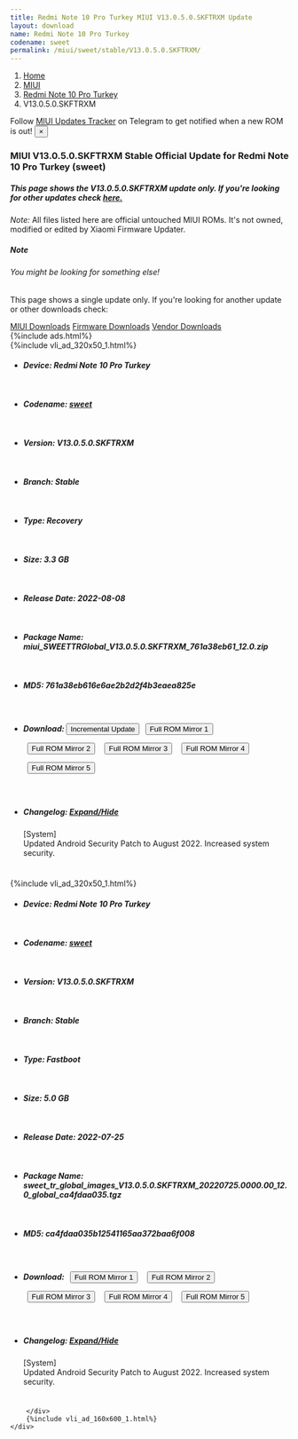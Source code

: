 ```yaml
---
title: Redmi Note 10 Pro Turkey MIUI V13.0.5.0.SKFTRXM Update
layout: download
name: Redmi Note 10 Pro Turkey
codename: sweet
permalink: /miui/sweet/stable/V13.0.5.0.SKFTRXM/
---
```

<nav aria-label="breadcrumb">
    <ol class="breadcrumb">
        <li class="breadcrumb-item"><a href="/">Home</a></li>
        <li class="breadcrumb-item"><a href="/miui/">MIUI</a></li>
        <li class="breadcrumb-item"><a href="/miui/sweet/">Redmi Note 10 Pro Turkey</a></li>
        <li class="breadcrumb-item active" aria-current="page">V13.0.5.0.SKFTRXM</li>
    </ol>
</nav>
<div class="alert alert-primary alert-dismissible fade show" role="alert">
    Follow <a href="https://t.me/MIUIUpdatesTracker" class="alert-link">MIUI Updates Tracker</a> on Telegram to get
    notified when a new ROM is out!
    <button type="button" class="close" data-dismiss="alert" aria-label="Close">
        <span aria-hidden="true">&times;</span>
    </button>
</div>
<div class="col-12 mx-auto">
    <h3 class="title bg-light p-2 rounded">MIUI V13.0.5.0.SKFTRXM Stable Official Update for Redmi Note 10 Pro Turkey (sweet)</h3>
    <h5>This page shows the V13.0.5.0.SKFTRXM update only. If you're looking for other updates check
        <a href="/miui/sweet/">here.</a></h5>
    <p><i>Note: </i>All files listed here are official untouched MIUI ROMs.
        It's not owned, modified or edited by Xiaomi Firmware Updater.</p>
    <div class="card">
        <div class="card-body">
            <h5 class="card-title">Note</h5>
            <h6 class="card-subtitle mb-2 text-muted">You might be looking for something else!</h6>
            <p class="card-text">This page shows a single update only.
                If you're looking for another update or other downloads check:</p>
            <a href="/miui/" class="card-link">MIUI Downloads</a>
            <a href="/firmware/" class="card-link">Firmware Downloads</a>
            <a href="/vendor/" class="card-link">Vendor Downloads</a>
        </div>
    </div>
    {%include ads.html%}
    <div class="row justify-content-center">
        <div class="col-10" id="downloads">
                    <div class="card card-body">
            {%include vli_ad_320x50_1.html%}
            <ul class="list-unstyled">
                <li style="padding-bottom: 10px;">
                    <h5><b>Device: </b>Redmi Note 10 Pro Turkey</h5>
                </li>
                <li style="padding-bottom: 10px;">
                    <h5><b>Codename: </b> <a href="/miui/sweet/" target="_blank">sweet</a> </h5>
                </li>
                <li style="padding-bottom: 10px;">
                    <h5><b>Version: </b>V13.0.5.0.SKFTRXM</h5>
                </li>
                <li style="padding-bottom: 10px;">
                    <h5><b>Branch: </b>Stable</h5>
                </li>
                <li style="padding-bottom: 10px;">
                    <h5><b>Type: </b>Recovery</h5>
                </li>
                <li style="padding-bottom: 10px;">
                    <h5><b>Size: </b>3.3 GB</h5>
                </li>
                <li style="padding-bottom: 10px;">
                    <h5><b>Release Date: </b>2022-08-08</h5>
                </li>
                <li style="padding-bottom: 10px;">
                    <h5><b>Package Name: </b><span id="filename" class="text-dark">miui_SWEETTRGlobal_V13.0.5.0.SKFTRXM_761a38eb61_12.0.zip</span></h5>
                </li>
                <li style="padding-bottom: 10px;">
                    <h5><b>MD5: </b><span id="md5" class="text-muted">761a38eb616e6ae2b2d2f4b3eaea825e</span></h5>
                </li>
                <li style="padding-bottom: 10px;">
                    <h5><b>Download: </b><button type="button" id="incremental_download" class="btn btn-warning" onclick="window.open('https://bigota.d.miui.com/V13.0.5.0.SKFTRXM/miui-blockota-sweet_tr_global-V13.0.4.0.SKFTRXM-V13.0.5.0.SKFTRXM-3e1652d151-12.0.zip', '_blank');"><i class="fa fa-download"></i> Incremental Update</button> <button type="button" id="download" class="btn btn-primary" style="margin: 7px;" onclick="window.open('https://cdn-ota.azureedge.net/V13.0.5.0.SKFTRXM/miui_SWEETTRGlobal_V13.0.5.0.SKFTRXM_761a38eb61_12.0.zip', '_blank');"><i class="fa fa-download"></i> Full ROM Mirror 1</button> <button type="button" id="download" class="btn btn-primary" style="margin: 7px;" onclick="window.open('https://cdnorg.d.miui.com/V13.0.5.0.SKFTRXM/miui_SWEETTRGlobal_V13.0.5.0.SKFTRXM_761a38eb61_12.0.zip', '_blank');"><i class="fa fa-download"></i> Full ROM Mirror 2</button> <button type="button" id="download" class="btn btn-primary" style="margin: 7px;" onclick="window.open('https://bn.d.miui.com/V13.0.5.0.SKFTRXM/miui_SWEETTRGlobal_V13.0.5.0.SKFTRXM_761a38eb61_12.0.zip', '_blank');"><i class="fa fa-download"></i> Full ROM Mirror 3</button> <button type="button" id="download" class="btn btn-primary" style="margin: 7px;" onclick="window.open('https://bigota.d.miui.com/V13.0.5.0.SKFTRXM/miui_SWEETTRGlobal_V13.0.5.0.SKFTRXM_761a38eb61_12.0.zip', '_blank');"><i class="fa fa-download"></i> Full ROM Mirror 4</button> <button type="button" id="download" class="btn btn-primary" style="margin: 7px;" onclick="window.open('https://hugeota.d.miui.com/V13.0.5.0.SKFTRXM/miui_SWEETTRGlobal_V13.0.5.0.SKFTRXM_761a38eb61_12.0.zip', '_blank');"><i class="fa fa-download"></i> Full ROM Mirror 5</button></h5>
                </li>
                <li style="padding-bottom: 10px;">
                    <h5><b>Changelog: </b><a href="#sweet_1_changelog" data-toggle="collapse" role="button"
                            aria-expanded="false" aria-controls="sweet_1_changelog"> <i class="fa fa-arrow-down"
                                aria-hidden="true"></i> Expand/Hide</a></h5>
                    <div class="collapse" id="sweet_1_changelog">
                        <p id="changelog_text">[System]<br>Updated Android Security Patch to August 2022. Increased system security.</p>
                    </div>
                </li>
            </ul>
        </div>
        <div class="card card-body">
            {%include vli_ad_320x50_1.html%}
            <ul class="list-unstyled">
                <li style="padding-bottom: 10px;">
                    <h5><b>Device: </b>Redmi Note 10 Pro Turkey</h5>
                </li>
                <li style="padding-bottom: 10px;">
                    <h5><b>Codename: </b> <a href="/miui/sweet/" target="_blank">sweet</a> </h5>
                </li>
                <li style="padding-bottom: 10px;">
                    <h5><b>Version: </b>V13.0.5.0.SKFTRXM</h5>
                </li>
                <li style="padding-bottom: 10px;">
                    <h5><b>Branch: </b>Stable</h5>
                </li>
                <li style="padding-bottom: 10px;">
                    <h5><b>Type: </b>Fastboot</h5>
                </li>
                <li style="padding-bottom: 10px;">
                    <h5><b>Size: </b>5.0 GB</h5>
                </li>
                <li style="padding-bottom: 10px;">
                    <h5><b>Release Date: </b>2022-07-25</h5>
                </li>
                <li style="padding-bottom: 10px;">
                    <h5><b>Package Name: </b><span id="filename" class="text-dark">sweet_tr_global_images_V13.0.5.0.SKFTRXM_20220725.0000.00_12.0_global_ca4fdaa035.tgz</span></h5>
                </li>
                <li style="padding-bottom: 10px;">
                    <h5><b>MD5: </b><span id="md5" class="text-muted">ca4fdaa035b12541165aa372baa6f008</span></h5>
                </li>
                <li style="padding-bottom: 10px;">
                    <h5><b>Download: </b> <button type="button" id="download" class="btn btn-primary" style="margin: 7px;" onclick="window.open('https://cdn-ota.azureedge.net/V13.0.5.0.SKFTRXM/sweet_tr_global_images_V13.0.5.0.SKFTRXM_20220725.0000.00_12.0_global_ca4fdaa035.tgz', '_blank');"><i class="fa fa-download"></i> Full ROM Mirror 1</button> <button type="button" id="download" class="btn btn-primary" style="margin: 7px;" onclick="window.open('https://cdnorg.d.miui.com/V13.0.5.0.SKFTRXM/sweet_tr_global_images_V13.0.5.0.SKFTRXM_20220725.0000.00_12.0_global_ca4fdaa035.tgz', '_blank');"><i class="fa fa-download"></i> Full ROM Mirror 2</button> <button type="button" id="download" class="btn btn-primary" style="margin: 7px;" onclick="window.open('https://bn.d.miui.com/V13.0.5.0.SKFTRXM/sweet_tr_global_images_V13.0.5.0.SKFTRXM_20220725.0000.00_12.0_global_ca4fdaa035.tgz', '_blank');"><i class="fa fa-download"></i> Full ROM Mirror 3</button> <button type="button" id="download" class="btn btn-primary" style="margin: 7px;" onclick="window.open('https://bigota.d.miui.com/V13.0.5.0.SKFTRXM/sweet_tr_global_images_V13.0.5.0.SKFTRXM_20220725.0000.00_12.0_global_ca4fdaa035.tgz', '_blank');"><i class="fa fa-download"></i> Full ROM Mirror 4</button> <button type="button" id="download" class="btn btn-primary" style="margin: 7px;" onclick="window.open('https://hugeota.d.miui.com/V13.0.5.0.SKFTRXM/sweet_tr_global_images_V13.0.5.0.SKFTRXM_20220725.0000.00_12.0_global_ca4fdaa035.tgz', '_blank');"><i class="fa fa-download"></i> Full ROM Mirror 5</button></h5>
                </li>
                <li style="padding-bottom: 10px;">
                    <h5><b>Changelog: </b><a href="#sweet_2_changelog" data-toggle="collapse" role="button"
                            aria-expanded="false" aria-controls="sweet_2_changelog"> <i class="fa fa-arrow-down"
                                aria-hidden="true"></i> Expand/Hide</a></h5>
                    <div class="collapse" id="sweet_2_changelog">
                        <p id="changelog_text">[System]<br>Updated Android Security Patch to August 2022. Increased system security.</p>
                    </div>
                </li>
            </ul>
        </div>

        </div>
        {%include vli_ad_160x600_1.html%}
    </div>
</div>
